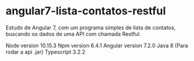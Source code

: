 # angular7-lista-contatos-restful
Estudo de Angular 7, com um programa simples de lista de contatos, buscando os dados de uma API com chamada Restful.

Node version 10.15.3
Npm version 6.4.1
Angular version 7.2.0
Java 8 (Para rodar a api .jar)
Typescript 3.2.2
